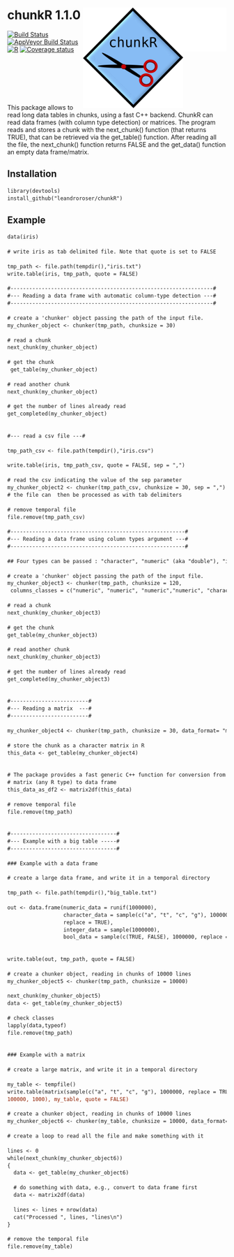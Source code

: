 <br/> chunkR 1.1.0 <img src  = "https://github.com/leandroroser/chunkR/blob/master/inst/extdata/blank.png" height = "100px" width="100px" align="right"  alt = "blank"/>  <img src  = "https://github.com/leandroroser/chunkR/blob/master/inst/extdata/icon.png" width="230px" align="right"  alt = "chunkR icon"/> 
======================================================


[![Build Status](https://travis-ci.org/leandroroser/chunkR.svg?branch=master)](https://travis-ci.org/leandroroser/chunkR) [![AppVeyor Build Status](https://ci.appveyor.com/api/projects/status/github/leandroroser/chunkR?branch=master&svg=true)](https://ci.appveyor.com/project/leandroroser/chunkR) [![R](https://www.r-pkg.org/badges/version/chunkR)](https://CRAN.R-project.org/package=chunkR) [![Coverage status](https://codecov.io/gh/leandroroser/chunkR/branch/master/graph/badge.svg)](https://codecov.io/github/leandroroser/chunkR?branch=master)

<br/><br/><br/><br/><br/><br/>
This package allows to read long data tables in chunks, using a fast C++ backend. ChunkR can read data frames (with column type detection) or matrices. The program reads and stores a chunk with the next_chunk() function (that returns TRUE), that can be retrieved via the get_table() function. After reading all the file, the next_chunk() function returns FALSE and the get_data() function an empty data frame/matrix.

Installation
------------

```diff
library(devtools)
install_github("leandroroser/chunkR")
```

Example
--------

```diff
data(iris)

# write iris as tab delimited file. Note that quote is set to FALSE

tmp_path <- file.path(tempdir(),"iris.txt")
write.table(iris, tmp_path, quote = FALSE)

#-----------------------------------------------------------------#
#--- Reading a data frame with automatic column-type detection ---#
#-----------------------------------------------------------------#

# create a 'chunker' object passing the path of the input file.
my_chunker_object <- chunker(tmp_path, chunksize = 30)

# read a chunk
next_chunk(my_chunker_object)

# get the chunk
 get_table(my_chunker_object)

# read another chunk
next_chunk(my_chunker_object)

# get the number of lines already read
get_completed(my_chunker_object)


#--- read a csv file ---#

tmp_path_csv <- file.path(tempdir(),"iris.csv")

write.table(iris, tmp_path_csv, quote = FALSE, sep = ",")

# read the csv indicating the value of the sep parameter
my_chunker_object2 <- chunker(tmp_path_csv, chunksize = 30, sep = ",")
# the file can  then be processed as with tab delimiters

# remove temporal file
file.remove(tmp_path_csv)

#--------------------------------------------------------#
#--- Reading a data frame using column types argument ---#
#--------------------------------------------------------#

## Four types can be passed : "character", "numeric" (aka "double"), "integer", "logical"

# create a 'chunker' object passing the path of the input file.
my_chunker_object3 <- chunker(tmp_path, chunksize = 120,
 columns_classes = c("numeric", "numeric", "numeric","numeric", "character"))

# read a chunk
next_chunk(my_chunker_object3)

# get the chunk
get_table(my_chunker_object3)

# read another chunk
next_chunk(my_chunker_object3)

# get the number of lines already read
get_completed(my_chunker_object3)


#-------------------------#
#--- Reading a matrix  ---#
#-------------------------#

my_chunker_object4 <- chunker(tmp_path, chunksize = 30, data_format= "matrix")

# store the chunk as a character matrix in R
this_data <- get_table(my_chunker_object4)


# The package provides a fast generic C++ function for conversion from
# matrix (any R type) to data frame
this_data_as_df2 <- matrix2df(this_data)

# remove temporal file
file.remove(tmp_path)


#----------------------------------#
#--- Example with a big table -----#
#----------------------------------#

### Example with a data frame

# create a large data frame, and write it in a temporal directory

tmp_path <- file.path(tempdir(),"big_table.txt")

out <- data.frame(numeric_data = runif(1000000),
                  character_data = sample(c("a", "t", "c", "g"), 1000000, 
                  replace = TRUE),
                  integer_data = sample(1000000),
                  bool_data = sample(c(TRUE, FALSE), 1000000, replace = TRUE))


write.table(out, tmp_path, quote = FALSE)

# create a chunker object, reading in chunks of 10000 lines
my_chunker_object5 <- chunker(tmp_path, chunksize = 10000)

next_chunk(my_chunker_object5)
data <- get_table(my_chunker_object5) 

# check classes
lapply(data,typeof)
file.remove(tmp_path)


### Example with a matrix

# create a large matrix, and write it in a temporal directory

my_table <- tempfile()
write.table(matrix(sample(c("a", "t", "c", "g"), 1000000, replace = TRUE), 
100000, 1000), my_table, quote = FALSE)

# create a chunker object, reading in chunks of 10000 lines
my_chunker_object6 <- chunker(my_table, chunksize = 10000, data_format= "matrix")

# create a loop to read all the file and make something with it

lines <- 0
while(next_chunk(my_chunker_object6))
{
  data <- get_table(my_chunker_object6) 
  
  # do something with data, e.g., convert to data frame first
  data <- matrix2df(data)
  
  lines <- lines + nrow(data)
  cat("Processed ", lines, "lines\n")
}

# remove the temporal file
file.remove(my_table)


```
